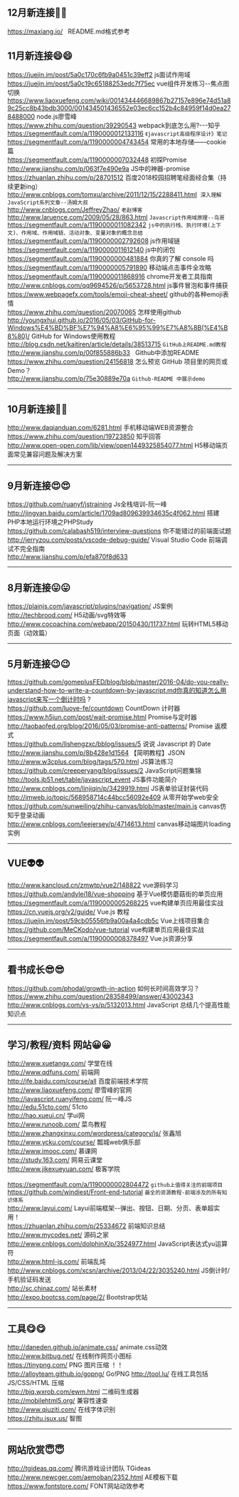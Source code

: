 ## 12月新连接:dancer::dancer:   
https://maxiang.io/   README.md格式参考   

## 11月新连接:smile::smile:
https://juejin.im/post/5a0c170c6fb9a0451c39eff2 js面试作用域   
https://juejin.im/post/5a0c19c65188253edc7f75ec vue组件开发练习--焦点图切换  
https://www.liaoxuefeng.com/wiki/001434446689867b27157e896e74d51a89c25cc8b43bdb3000/001434501436552e03ec6cc152b4c84959f14d0ea278488000  node.js廖雪峰     
https://www.zhihu.com/question/39290543  webpack到底怎么用?---知乎       
https://segmentfault.com/a/1190000012133116 `《javascript高级程序设计》笔记`  
https://segmentfault.com/a/1190000004743454 常用的本地存储——cookie篇  
https://segmentfault.com/a/1190000007032448 初探Promise  
http://www.jianshu.com/p/063f7e490e9a JS中的神器-promise  
https://zhuanlan.zhihu.com/p/28701512 百度2018校园招聘笔经面经合集（持续更新ing）<br> 
http://www.cnblogs.com/tomxu/archive/2011/12/15/2288411.html  `深入理解JavaScript系列文章--汤姆大叔`<br> 
http://www.cnblogs.com/JeffreyZhao/   `老赵博客`<br>
http://www.laruence.com/2009/05/28/863.html  `Javascript作用域原理--鸟哥`<br>
https://segmentfault.com/a/1190000011082342  `js中的执行栈、执行环境(上下文)、作用域、作用域链、活动对象、变量对象的概念总结`<br>
https://segmentfault.com/a/1190000002792608  js作用域链<br>
https://segmentfault.com/a/1190000011612140  js中的闭包<br> 
https://segmentfault.com/a/1190000000481884  你真的了解 console 吗<br>
https://segmentfault.com/a/1190000005791890  移动端点击事件全攻略<br>
https://segmentfault.com/a/1190000011868916  chrome开发者工具指南<br>
http://www.cnblogs.com/qq9694526/p/5653728.html     js事件冒泡和事件捕获<br>
https://www.webpagefx.com/tools/emoji-cheat-sheet/  github的各种emoji表情<br>
https://www.zhihu.com/question/20070065      怎样使用github<br>
http://youngxhui.github.io/2016/05/03/GitHub-for-Windows%E4%BD%BF%E7%94%A8%E6%95%99%E7%A8%8B(%E4%B8%80)/  GitHub for Windows使用教程<br>
http://blog.csdn.net/kaitiren/article/details/38513715  `GitHub上README.md教程`<br>
http://www.jianshu.com/p/00f855886b33   Github中添加README<br>
https://www.zhihu.com/question/24156818  怎么预览 GitHub 项目里的网页或 Demo？<br>
http://www.jianshu.com/p/75e30889e70a  `Github-README 中展示demo`<br>
***
## 10月新连接:raised_hands::raised_hands:
http://www.daqianduan.com/6281.html  手机移动端WEB资源整合<br>
https://www.zhihu.com/question/19723850  知乎回答<br>
http://www.open-open.com/lib/view/open1449325854077.html  H5移动端页面常见兼容问题及解决方案<br>
***
## 9月新连接:heart_eyes::heart_eyes:
https://github.com/ruanyf/jstraining  Js全栈培训-阮一峰<br>
http://jingyan.baidu.com/article/1709ad809639934635c4f062.html  搭建PHP本地运行环境之PHPStudy<br>
https://github.com/calabash519/interview-questions  你不能错过的前端面试题<br>
http://jerryzou.com/posts/vscode-debug-guide/  Visual Studio Code 前端调试不完全指南<br>
http://www.jianshu.com/p/efa870f8d633 <br>
***
## 8月新连接:stuck_out_tongue::stuck_out_tongue:
https://plainjs.com/javascript/plugins/navigation/ JS案例<br>
http://techbrood.com/  H5动画/svg特效等<br>
http://www.cocoachina.com/webapp/20150430/11737.html 玩转HTML5移动页面（动效篇）<br>
***
## 5月新连接:wink::wink:
https://github.com/gomeplusFED/blog/blob/master/2016-04/do-you-really-understand-how-to-write-a-countdown-by-javascript.md你真的知道怎么用javascript来写一个倒计时吗 ?<br>
https://github.com/luoye-fe/countdown  CountDown 计时器<br>
https://www.h5jun.com/post/wait-promise.html Promise与定时器<br>
http://taobaofed.org/blog/2016/05/03/promise-anti-patterns/ Promise 返模式 <br>
https://github.com/lishengzxc/bblog/issues/5  说说 Javascript 的 Date<br>
http://www.jianshu.com/p/8b428e1d1564 【简明教程】JSON <br>
http://www.w3cplus.com/blog/tags/570.html JS算法练习<br>
https://github.com/creeperyang/blog/issues/2 JavaScript问题集锦<br>
http://tools.jb51.net/table/javascript_event  JS事件功能简介<br>
http://www.cnblogs.com/linjiqin/p/3429919.html   JS表单验证封装代码<br>
http://imweb.io/topic/568958714c44bcc56092e409 从零开始学web安全<br>
https://github.com/sunweiling/zhihu-canvas/blob/master/main.js canvas仿知乎登录动画<br>
http://www.cnblogs.com/leejersey/p/4714613.html  canvas移动端图片loading实例<br>
***
## VUE:alien::alien:
http://www.kancloud.cn/zmwtp/vue2/148822  vue源码学习<br>
https://github.com/andylei18/vue-shopping 基于Vue模仿蘑菇街的单页应用<br>
https://segmentfault.com/a/1190000005268225   vue构建单页应用最佳实战<br>
https://cn.vuejs.org/v2/guide/  Vue.js 教程<br>
https://juejin.im/post/59cb05556fb9a00a4a4cdb5c  Vue上线项目集合<br>
https://github.com/MeCKodo/vue-tutorial  vue构建单页应用最佳实战<br>
https://segmentfault.com/a/1190000008378497  Vue.js资源分享<br>
***
## 看书成长:sunglasses::sunglasses:
https://github.com/phodal/growth-in-action 如何长时间高效学习？<br>
https://www.zhihu.com/question/28358499/answer/43002343 <br>
http://www.cnblogs.com/ys-ys/p/5132013.html JavaScript 总结几个提高性能知识点<br>
***
## 学习/教程/资料 网站:grinning::grinning:
http://www.xuetangx.com/ 学堂在线<br>
http://www.qdfuns.com/  前端网<br>
http://ife.baidu.com/course/all  百度前端技术学院<br>
http://www.liaoxuefeng.com/  廖雪峰的官网<br>
http://javascript.ruanyifeng.com/  阮一峰JS<br>
http://edu.51cto.com/    51cto <br>
http://hao.xueui.cn/    学ui网<br>
http://www.runoob.com/  菜鸟教程<br>
http://www.zhangxinxu.com/wordpress/category/js/ 张鑫旭<br>
http://www.ycku.com/course/ 瓢城web俱乐部<br>
http://www.imooc.com/  慕课网<br>
http://study.163.com/ 网易云课堂<br>
http://www.jikexueyuan.com/ 极客学院<br>     
https://segmentfault.com/a/1190000002804472  `github上值得关注的前端项目`<br>
https://github.com/windiest/Front-end-tutorial  `最全的资源教程-前端涉及的所有知识体系`<br>
http://www.layui.com/ Layui前端框架--弹出、按钮、日期、分页、表单超实用！<br>
https://zhuanlan.zhihu.com/p/25334672 前端知识总结<br>
http://www.mycodes.net/  源码之家<br>
http://www.cnblogs.com/dolphinX/p/3524977.html JavaScript表达式yu运算符<br>
http://www.html-js.com/  前端乱炖<br>
http://www.cnblogs.com/xcsn/archive/2013/04/22/3035240.html  JS倒计时/手机验证码发送<br>
http://sc.chinaz.com/ 站长素材<br>
http://expo.bootcss.com/page/2/ Bootstrap优站<br>
***
## 工具:yum::yum:
http://daneden.github.io/animate.css/   animate.css动效<br>
http://www.bitbug.net/   在线制作网页小图标<br>
https://tinypng.com/    PNG 图片压缩 ！！<br>
http://alloyteam.github.io/gopng/ Go!PNG
http://tool.lu/    在线工具包括JS/CSS/HTML 压缩<br>
http://bjq.wxrob.com/ewm.html   二维码生成器 <br>
http://mobilehtml5.org/ 兼容性速查<br>
http://www.qiuziti.com/  在线字体识别<br>
https://zhitu.isux.us/  智图<br>
***
## 网站欣赏:innocent::innocent:
http://tgideas.qq.com/     腾讯游戏设计团队 TGideas<br>
http://www.newcger.com/aemoban/2352.html AE模板下载 <br>
https://www.fontstore.com/  FONT网站动效参考<br>











